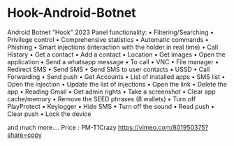 # Hook-Android-Botnet
Android Botnet "Hook" 2023 Panel functionality:
• Filtering/Searching
• Privilege control
• Comprehensive statistics
• Automatic commands
• Phishing
• Smart injections (interaction with the holder in real time)
• Call History
• Get a contact
• Add a contact
• Location
• Get images
• Open the application
• Send a whatsapp message
• To call
• VNC
• File manager
• Redirect SMS
• Send SMS
• Send SMS to user contacts
• USSD
• Call Forwarding
• Send push
• Get Accounts
• List of installed apps 
• SMS list
• Open the injection
• Update the list of injections
• Open the link
• Delete the app
• Reading Gmail
• Get admin rights
• Take a screenshot
• Clear app cache/memory
• Remove the SEED phrases (8 wallets)
• Turn off PlayProtect
• Keylogger
• Hide SMS
• Turn off the sound
• Read push
• Clear push
• Lock the device 

and much more....
Price : PM-T1Crazy
https://vimeo.com/801950375?share=copy
